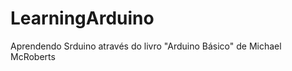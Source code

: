 LearningArduino
===============

Aprendendo Srduino através do livro "Arduino Básico" de Michael McRoberts
